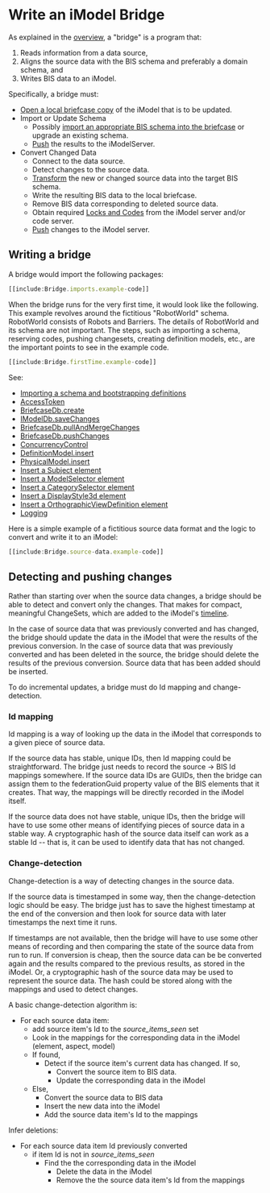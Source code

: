# Write an iModel Bridge

As explained in the [overview](../learning/imodel-bridges.md), a "bridge" is a program that:

1. Reads information from a data source,
2. Aligns the source data with the BIS schema and preferably a domain schema, and
3. Writes BIS data to an iModel.

Specifically, a bridge must:

* [Open a local briefcase copy](./backend/IModelDb.md) of the iModel that is to be updated.
* Import or Update Schema
  * Possibly [import an appropriate BIS schema into the briefcase](./backend/SchemasAndElementsInTypeScript.md#importing-the-schema)  or upgrade an existing schema.
  * [Push](./backend/IModelDbReadwrite.md#pushing-changes-to-imodelhub) the results to the iModelServer.
* Convert Changed Data
  * Connect to the data source.
  * Detect changes to the source data.
  * [Transform](../learning/imodel-bridges.md#data-alignment) the new or changed source data into the target BIS schema.
  * Write the resulting BIS data to the local briefcase.
  * Remove BIS data corresponding to deleted source data.
  * Obtain required [Locks and Codes](./backend/ConcurrencyControl.md) from the iModel server and/or code server.
  * [Push](./backend/IModelDbReadwrite.md#pushing-changes-to-imodelhub) changes to the iModel server.

## Writing a bridge

A bridge would import the following packages:

``` ts
[[include:Bridge.imports.example-code]]
```

When the bridge runs for the very first time, it would look like the following. This example revolves around the fictitious "RobotWorld" schema. RobotWorld consists of Robots and Barriers. The details of RobotWorld and its schema are not important. The steps, such as importing a schema, reserving codes, pushing changesets, creating definition models, etc., are the important points to see in the example code.

``` ts
[[include:Bridge.firstTime.example-code]]
```

See:

* [Importing a schema and bootstrapping definitions](./backend/SchemasAndElementsInTypeScript.md#importing-the-schema)
* [AccessToken](./common/AccessToken.md)
* [BriefcaseDb.create]($backend)
* [IModelDb.saveChanges]($backend)
* [BriefcaseDb.pullAndMergeChanges]($backend)
* [BriefcaseDb.pushChanges]($backend)
* [ConcurrencyControl](./backend/ConcurrencyControl.md)
* [DefinitionModel.insert]($backend)
* [PhysicalModel.insert]($backend)
* [Insert a Subject element](./backend/CreateElements.md#Subject)
* [Insert a ModelSelector element](./backend/CreateElements.md#ModelSelector)
* [Insert a CategorySelector element](./backend/CreateElements.md#CategorySelector)
* [Insert a DisplayStyle3d element](./backend/CreateElements.md#DisplayStyle3d)
* [Insert a OrthographicViewDefinition element](./backend/CreateElements.md#OrthographicViewDefinition)
* [Logging](./common/Logging.md)

Here is a simple example of a fictitious source data format and the logic to convert and write it to an iModel:

``` ts
[[include:Bridge.source-data.example-code]]
```

## Detecting and pushing changes

Rather than starting over when the source data changes, a bridge should be able to detect and convert only the changes. That makes for compact, meaningful ChangeSets, which are added to the iModel's
[timeline](../learning/IModelHub/index.md#the-timeline-of-changes-to-an-imodel).

In the case of source data that was previously converted and has changed, the bridge should update the data in the iModel that were the results of the previous conversion. In the case of source data that was previously converted and has been deleted in the source, the bridge should delete the results of the previous conversion. Source data that has been added should be inserted.

To do incremental updates, a bridge must do Id mapping and change-detection.

### Id mapping

Id mapping is a way of looking up the data in the iModel that corresponds to a given piece of source data.

If the source data has stable, unique IDs, then Id mapping could be straightforward. The bridge just needs to record the source -> BIS Id mappings somewhere. If the source data IDs are GUIDs, then the bridge can assign them to the federationGuid property value of the BIS elements that it creates. That way, the mappings will be directly recorded in the iModel itself.

If the source data does not have stable, unique IDs, then the bridge will have to use some other means of identifying pieces of source data in a stable way. A cryptographic hash of the source data itself can work as a stable Id -- that is, it can be used to identify data that has not changed.

### Change-detection

Change-detection is a way of detecting changes in the source data.

If the source data is timestamped in some way, then the change-detection logic should be easy. The bridge just has to save the highest timestamp at the end of the conversion and then look for source data with later timestamps the next time it runs.

If timestamps are not available, then the bridge will have to use some other means of recording and then comparing the state of the source data from run to run. If conversion is cheap, then the source data can be be converted again and the results compared to the previous results, as stored in the iModel. Or, a cryptographic hash of the source data may be used to represent the source data. The hash could be stored along with the mappings and used to detect changes.

A basic change-detection algorithm is:

* For each source data item:
  * add source item's Id to the *source_items_seen* set
  * Look in the mappings for the corresponding data in the iModel (element, aspect, model)
  * If found,
    * Detect if the source item's current data has changed. If so,
      * Convert the source item to BIS data.
      * Update the corresponding data in the iModel
  * Else,
    * Convert the source data to BIS data
    * Insert the new data into the iModel
    * Add the source data item's Id to the mappings

Infer deletions:

* For each source data item Id previously converted
  * if item Id is not in *source_items_seen*
    * Find the the corresponding data in the iModel
      * Delete the data in the iModel
      * Remove the the source data item's Id from the mappings

